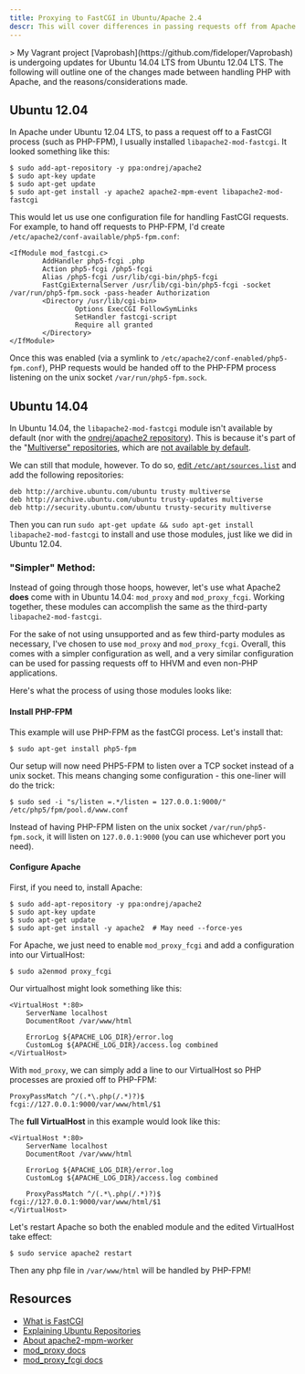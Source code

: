 ```yaml
---
title: Proxying to FastCGI in Ubuntu/Apache 2.4
descr: This will cover differences in passing requests off from Apache to a FastCGI process in Ubuntu 12.04 and 14.04
---
```

<p></p>
> My Vagrant project [Vaprobash](https://github.com/fideloper/Vaprobash) is undergoing updates for Ubuntu 14.04 LTS from Ubuntu 12.04 LTS. The following will outline one of the changes made between handling PHP with Apache, and the reasons/considerations made.

## Ubuntu 12.04

In Apache under Ubuntu 12.04 LTS, to pass a request off to a FastCGI process (such as PHP-FPM), I usually installed `libapache2-mod-fastcgi`. It looked something like this:

	$ sudo add-apt-repository -y ppa:ondrej/apache2
	$ sudo apt-key update
	$ sudo apt-get update
	$ sudo apt-get install -y apache2 apache2-mpm-event libapache2-mod-fastcgi

This would let us use one configuration file for handling FastCGI requests. For example, to hand off requests to PHP-FPM, I'd create `/etc/apache2/conf-available/php5-fpm.conf`:

    <IfModule mod_fastcgi.c>
            AddHandler php5-fcgi .php
            Action php5-fcgi /php5-fcgi
            Alias /php5-fcgi /usr/lib/cgi-bin/php5-fcgi
            FastCgiExternalServer /usr/lib/cgi-bin/php5-fcgi -socket /var/run/php5-fpm.sock -pass-header Authorization
            <Directory /usr/lib/cgi-bin>
                    Options ExecCGI FollowSymLinks
                    SetHandler fastcgi-script
                    Require all granted
            </Directory>
    </IfModule>

Once this was enabled (via a symlink to `/etc/apache2/conf-enabled/php5-fpm.conf`), PHP requests would be handed off to the PHP-FPM process listening on the unix socket `/var/run/php5-fpm.sock`.

## Ubuntu 14.04

In Ubuntu 14.04, the `libapache2-mod-fastcgi` module isn't available by default (nor with the [ondrej/apache2 repository](https://launchpad.net/~ondrej/+archive/apache2)). This is because it's part of the "[Multiverse" repositories](https://help.ubuntu.com/community/Repositories/Ubuntu), which are [not available by default](http://serverfault.com/questions/395139/cant-install-fastcgi-ubuntu-server-package-libapache2-mod-fastcgi-is-not-availa).

We can still that module, however. To do so, [edit `/etc/apt/sources.list`](http://askubuntu.com/questions/259590/libapache2-mod-fastcgi-not-available) and add the following repositories:

	deb http://archive.ubuntu.com/ubuntu trusty multiverse
	deb http://archive.ubuntu.com/ubuntu trusty-updates multiverse
	deb http://security.ubuntu.com/ubuntu trusty-security multiverse

Then you can run `sudo apt-get update && sudo apt-get install libapache2-mod-fastcgi` to install and use those modules, just like we did in Ubuntu 12.04.

### "Simpler" Method:

Instead of going through those hoops, however, let's use what Apache2 **does** come with in Ubuntu 14.04: `mod_proxy` and `mod_proxy_fcgi`. Working together, these modules can accomplish the same as the third-party `libapache2-mod-fastcgi`.

For the sake of not using unsupported and as few third-party modules as necessary, I've chosen to use `mod_proxy` and `mod_proxy_fcgi`. Overall, this comes with a simpler configuration as well, and a very similar configuration can be used for passing requests off to HHVM and even non-PHP applications.

Here's what the process of using those modules looks like:

#### Install PHP-FPM

This example will use PHP-FPM as the fastCGI process. Let's install that:

	$ sudo apt-get install php5-fpm

Our setup will now need PHP5-FPM to listen over a TCP socket instead of a unix socket. This means changing some configuration - this one-liner will do the trick:

	$ sudo sed -i "s/listen =.*/listen = 127.0.0.1:9000/" /etc/php5/fpm/pool.d/www.conf

Instead of having PHP-FPM listen on the unix socket `/var/run/php5-fpm.sock`, it will listen on `127.0.0.1:9000` (you can use whichever port you need).

#### Configure Apache

First, if you need to, install Apache:

	$ sudo add-apt-repository -y ppa:ondrej/apache2
	$ sudo apt-key update
	$ sudo apt-get update
	$ sudo apt-get install -y apache2  # May need --force-yes

For Apache, we just need to enable `mod_proxy_fcgi` and add a configuration into our VirtualHost:

	$ sudo a2enmod proxy_fcgi

Our virtualhost might look something like this:

	<VirtualHost *:80>
		ServerName localhost
		DocumentRoot /var/www/html
		
		ErrorLog ${APACHE_LOG_DIR}/error.log
		CustomLog ${APACHE_LOG_DIR}/access.log combined
	</VirtualHost>

With `mod_proxy`, we can simply add a line to our VirtualHost so PHP processes are proxied off to PHP-FPM:

	ProxyPassMatch ^/(.*\.php(/.*)?)$ fcgi://127.0.0.1:9000/var/www/html/$1

The **full VirtualHost** in this example would look like this:

	<VirtualHost *:80>
		ServerName localhost
		DocumentRoot /var/www/html
		
		ErrorLog ${APACHE_LOG_DIR}/error.log
		CustomLog ${APACHE_LOG_DIR}/access.log combined
		
		ProxyPassMatch ^/(.*\.php(/.*)?)$ fcgi://127.0.0.1:9000/var/www/html/$1
	</VirtualHost>

Let's restart Apache so both the enabled module and the edited VirtualHost take effect:

	$ sudo service apache2 restart

Then any php file in `/var/www/html` will be handled by PHP-FPM!

## Resources
* [What is FastCGI](http://en.wikipedia.org/wiki/FastCGI)
* [Explaining Ubuntu Repositories](https://help.ubuntu.com/community/Repositories/Ubuntu)
* [About apache2-mpm-worker](http://stackoverflow.com/questions/13883646/apache-prefork-vs-worker-mpm)
* [mod_proxy docs](http://httpd.apache.org/docs/2.2/mod/mod_proxy.html#proxypassmatch)
* [mod_proxy_fcgi docs](https://httpd.apache.org/docs/trunk/mod/mod_proxy_fcgi.html)